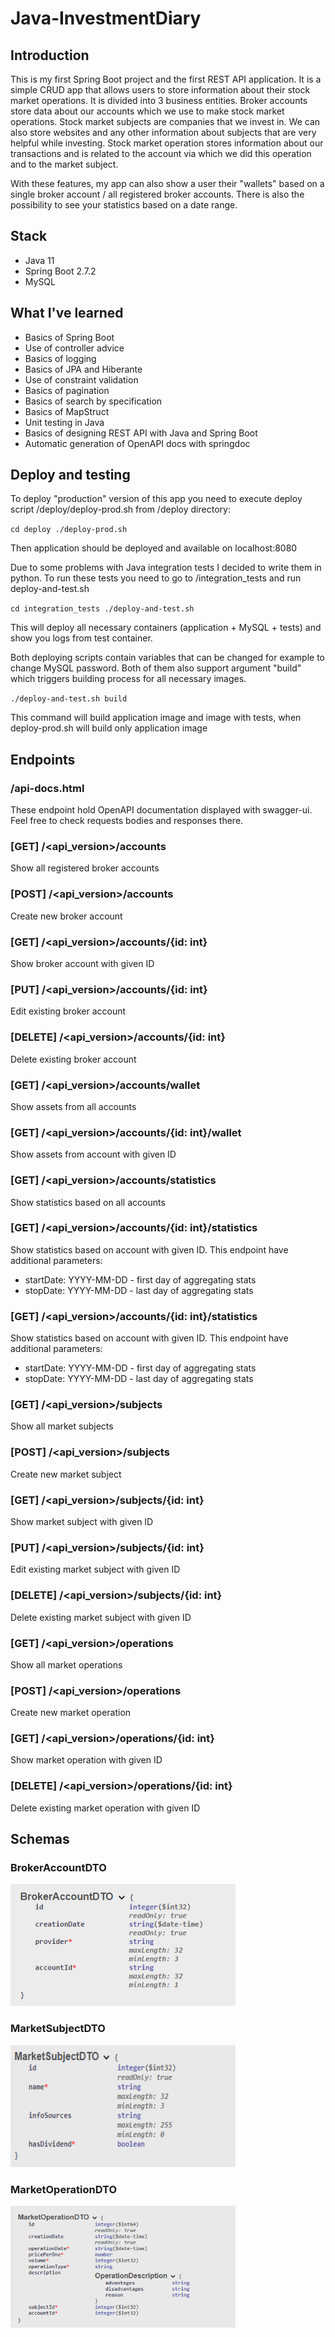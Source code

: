 # Java-InvestmentDiary

## Introduction
This is my first Spring Boot project and the first REST API application.  It is a simple CRUD app that allows users to store information about their stock market operations. It is divided into 3 business entities. Broker accounts store data about our accounts which we use to make stock market operations. Stock market subjects are companies that we invest in. We can also store websites and any other information about subjects that are very helpful while investing. Stock market operation stores information about our transactions and is related to the account via which we did this operation and to the market subject.

With these features, my app can also show a user their "wallets" based on a single broker account / all registered broker accounts. There is also the possibility to see your statistics based on a date range.

## Stack
- Java 11
- Spring Boot 2.7.2
- MySQL

## What I've learned
- Basics of Spring Boot
- Use of controller advice
- Basics of logging
- Basics of JPA and Hiberante
- Use of constraint validation
- Basics of pagination
- Basics of search by specification
- Basics of MapStruct
- Unit testing in Java
- Basics of designing REST API with Java and Spring Boot
- Automatic generation of OpenAPI docs with springdoc

## Deploy and testing

To deploy "production" version of this app you need to execute deploy script /deploy/deploy-prod.sh from /deploy directory:

<code>cd deploy 
./deploy-prod.sh</code>

Then application should be deployed and available on localhost:8080

Due to some problems with Java integration tests I decided to write them in python. To run these tests you need to go to /integration_tests and run deploy-and-test.sh

<code>cd integration_tests
./deploy-and-test.sh</code>

This will deploy all necessary containers (application + MySQL + tests) and show you logs from test container.

Both deploying scripts contain variables that can be changed for example to change MySQL password. Both of them also support argument "build" which triggers building process for all necessary images.

<code>./deploy-and-test.sh build</code>

This command will build application image and image with tests, when deploy-prod.sh will build only application image

## Endpoints

### /api-docs.html

These endpoint hold OpenAPI documentation displayed with swagger-ui.
Feel free to check requests bodies and responses there.

### [GET] /<api_version>/accounts

Show all registered broker accounts

### [POST] /<api_version>/accounts

Create new broker account

### [GET] /<api_version>/accounts/{id: int}

Show broker account with given ID

### [PUT] /<api_version>/accounts/{id: int}

Edit existing broker account

### [DELETE] /<api_version>/accounts/{id: int}

Delete existing broker account

### [GET] /<api_version>/accounts/wallet

Show assets from all accounts

### [GET] /<api_version>/accounts/{id: int}/wallet

Show assets from account with given ID

### [GET] /<api_version>/accounts/statistics

Show statistics based on all accounts

### [GET] /<api_version>/accounts/{id: int}/statistics

Show statistics based on account with given ID. This endpoint have additional parameters:

- startDate: YYYY-MM-DD - first day of aggregating stats
- stopDate: YYYY-MM-DD - last day of aggregating stats

### [GET] /<api_version>/accounts/{id: int}/statistics

Show statistics based on account with given ID. This endpoint have additional parameters:

- startDate: YYYY-MM-DD - first day of aggregating stats
- stopDate: YYYY-MM-DD - last day of aggregating stats

### [GET] /<api_version>/subjects

Show all market subjects

### [POST] /<api_version>/subjects

Create new market subject

### [GET] /<api_version>/subjects/{id: int}

Show market subject with given ID

### [PUT] /<api_version>/subjects/{id: int}

Edit existing market subject with given ID

### [DELETE] /<api_version>/subjects/{id: int}

Delete existing market subject with given ID

### [GET] /<api_version>/operations

Show all market operations

### [POST] /<api_version>/operations

Create new market operation

### [GET] /<api_version>/operations/{id: int}

Show market operation with given ID

### [DELETE] /<api_version>/operations/{id: int}

Delete existing market operation with given ID


## Schemas

### BrokerAccountDTO
<img src="https://github.com/aFku/Java-InvestmentDiary/blob/main/img/accounts.PNG" width="360" height="195">

### MarketSubjectDTO
<img src="https://github.com/aFku/Java-InvestmentDiary/blob/main/img/subjects.PNG" width="360" height="195">

### MarketOperationDTO
<img src="https://github.com/aFku/Java-InvestmentDiary/blob/main/img/operations.PNG" width="360" height="195">
